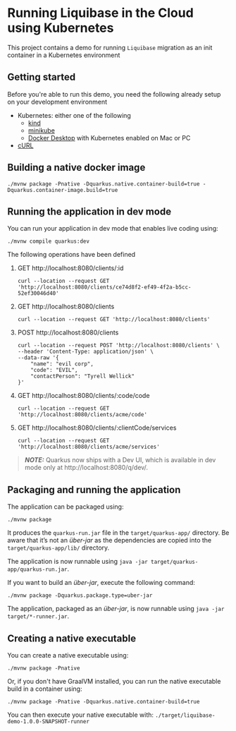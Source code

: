 # Running Liquibase in the Cloud using Kubernetes

This project contains a demo for running `Liquibase` migration as an init container in a Kubernetes environment

## Getting started

Before you're able to run this demo, you need the following already setup on your development environment

- Kubernetes: either one of the following
  - [kind](https://kind.sigs.k8s.io/)
  - [minikube](https://minikube.sigs.k8s.io/docs/start/)
  - [Docker Desktop](https://docs.docker.com/desktop/kubernetes/) with Kubernetes enabled on Mac or PC
- [cURL](https://curl.se/)

## Building a native docker image

```shell script
./mvnw package -Pnative -Dquarkus.native.container-build=true -Dquarkus.container-image.build=true
```

## Running the application in dev mode

You can run your application in dev mode that enables live coding using:

```shell script
./mvnw compile quarkus:dev
```

The following operations have been defined

1. GET http://localhost:8080/clients/:id
   
   ```shell script
   curl --location --request GET 'http://localhost:8080/clients/ce74d8f2-ef49-4f2a-b5cc-52ef30046d40'
   ```

2. GET http://localhost:8080/clients

   ```shell script
   curl --location --request GET 'http://localhost:8080/clients'
   ```

3. POST http://localhost:8080/clients

   ```shell script
   curl --location --request POST 'http://localhost:8080/clients' \
   --header 'Content-Type: application/json' \
   --data-raw '{
       "name": "evil corp",
       "code": "EVIL",
       "contactPerson": "Tyrell Wellick"
   }'
   ```

4. GET http://localhost:8080/clients/:code/code

   ```shell script
   curl --location --request GET 'http://localhost:8080/clients/acme/code'
   ```

5. GET http://localhost:8080/clients/:clientCode/services

   ```shell script
   curl --location --request GET 'http://localhost:8080/clients/acme/services'
   ```

> **_NOTE:_**  Quarkus now ships with a Dev UI, which is available in dev mode only at http://localhost:8080/q/dev/.

## Packaging and running the application

The application can be packaged using:
```shell script
./mvnw package
```
It produces the `quarkus-run.jar` file in the `target/quarkus-app/` directory.
Be aware that it’s not an _über-jar_ as the dependencies are copied into the `target/quarkus-app/lib/` directory.

The application is now runnable using `java -jar target/quarkus-app/quarkus-run.jar`.

If you want to build an _über-jar_, execute the following command:
```shell script
./mvnw package -Dquarkus.package.type=uber-jar
```

The application, packaged as an _über-jar_, is now runnable using `java -jar target/*-runner.jar`.

## Creating a native executable

You can create a native executable using: 
```shell script
./mvnw package -Pnative
```

Or, if you don't have GraalVM installed, you can run the native executable build in a container using: 
```shell script
./mvnw package -Pnative -Dquarkus.native.container-build=true
```

You can then execute your native executable with: `./target/liquibase-demo-1.0.0-SNAPSHOT-runner`

